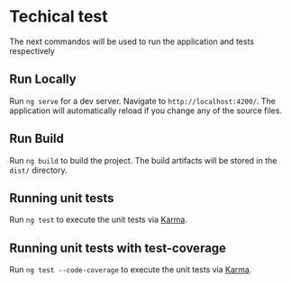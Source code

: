 # Techical test

The next commandos will be used to run the application and tests respectively

## Run Locally

Run `ng serve` for a dev server. Navigate to `http://localhost:4200/`. The application will automatically reload if you change any of the source files.

## Run Build

Run `ng build` to build the project. The build artifacts will be stored in the `dist/` directory.

## Running unit tests

Run `ng test` to execute the unit tests via [Karma](https://karma-runner.github.io).

## Running unit tests with test-coverage

Run `ng test --code-coverage` to execute the unit tests via [Karma](https://karma-runner.github.io).

